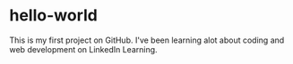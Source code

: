 # hello-world
This is my first project on GitHub.
I've been learning alot about coding and web development on LinkedIn Learning.
